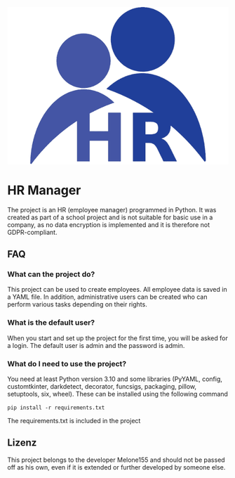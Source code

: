 ![alt text]( https://github.com/Melone155/EmployeesManager/blob/master/Picture/Logo.png)

# HR Manager
The project is an HR (employee manager) programmed in Python. It was created as part of a school project and is not suitable for basic use in a company, as no data encryption is implemented and it is therefore not GDPR-compliant.

## FAQ

### What can the project do?
This project can be used to create employees. All employee data is saved in a YAML file. In addition, administrative users can be created who can perform various tasks depending on their rights.

### What is the default user?
When you start and set up the project for the first time, you will be asked for a login. The default user is admin and the password is admin.

### What do I need to use the project?
You need at least Python version 3.10 and some libraries (PyYAML, config, customtkinter, darkdetect, decorator, funcsigs, packaging, pillow, setuptools, six, wheel). These can be installed using the following command

    pip install -r requirements.txt

The requirements.txt is included in the project

## Lizenz

This project belongs to the developer Melone155 and should not be passed off as his own, even if it is extended or further developed by someone else.
